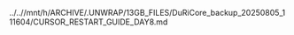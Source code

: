 ../..//mnt/h/ARCHIVE/.UNWRAP/13GB_FILES/DuRiCore_backup_20250805_111604/CURSOR_RESTART_GUIDE_DAY8.md